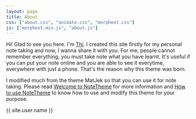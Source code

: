 ```yaml
---
layout: page
title: About
css: ["about.css", "animate.css", "morphext.css"]
js: ["morphext.min.js", "about.js"]
---
```


Hi! Glad to see you here. I'm [Thi](https://dinhanhthi.com). I created this site firstly for my personal note taking and now, I wanna share it with you. For me, people cannot remember everything, you must take note what you have learnt. It's useful if you can put your note online and you are able to see it everytime, everywhere with just a phone. That's the reason why this theme was born. 

I modified much from the theme MatJek so that you can use it for note taking. Please read [Welcome to NoteTheme](/welcome-to-notetheme) for more information and [How to use NoteTheme](/how-to-use-notetheme) to know how to use and modify this theme for your purpose.

<div class="thi-signature">
    {{ site.user.name }}
</div>
